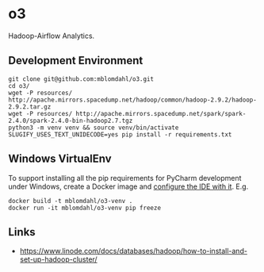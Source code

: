 
o3
==

Hadoop-Airflow Analytics.


Development Environment
-----------------------

    git clone git@github.com:mblomdahl/o3.git
    cd o3/
    wget -P resources/ http://apache.mirrors.spacedump.net/hadoop/common/hadoop-2.9.2/hadoop-2.9.2.tar.gz
    wget -P resources/ http://apache.mirrors.spacedump.net/spark/spark-2.4.0/spark-2.4.0-bin-hadoop2.7.tgz
    python3 -m venv venv && source venv/bin/activate
    SLUGIFY_USES_TEXT_UNIDECODE=yes pip install -r requirements.txt


Windows VirtualEnv
------------------

To support installing all the pip requirements for PyCharm development under Windows, create a Docker image and
[configure the IDE with it](https://www.jetbrains.com/help/pycharm/using-docker-as-a-remote-interpreter.html). E.g.

    docker build -t mblomdahl/o3-venv .
    docker run -it mblomdahl/o3-venv pip freeze


Links
-----

* https://www.linode.com/docs/databases/hadoop/how-to-install-and-set-up-hadoop-cluster/

